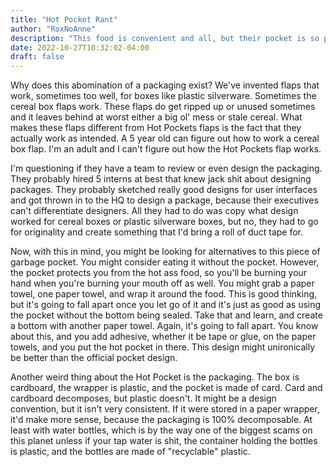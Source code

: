 ```yaml
---
title: "Hot Pocket Rant"
author: "RoxNoAnne"
description: "This food is convenient and all, but their pocket is so poorly designed it's comparable to ripped up scrap paper."
date: 2022-10-27T10:32:02-04:00
draft: false
---
```

Why does this abomination of a packaging exist? We've invented flaps that work, sometimes too well, for boxes like plastic silverware. Sometimes the cereal box flaps work. These flaps do get ripped up or unused sometimes and it leaves behind at worst either a big ol' mess or stale cereal. What makes these flaps different from Hot Pockets flaps is the fact that they actually work as intended. A 5 year old can figure out how to work a cereal box flap. I'm an adult and I can't figure out how the Hot Pockets flap works.  

I'm questioning if they have a team to review or even design the packaging. They probably hired 5 interns at best that knew jack shit about designing packages. They probably sketched really good designs for user interfaces and got thrown in to the HQ to design a package, because their executives can't differentiate designers. All they had to do was copy what design worked for cereal boxes or plastic silverware boxes, but no, they had to go for originality and create something that I'd bring a roll of duct tape for.  

Now, with this in mind, you might be looking for alternatives to this piece of garbage pocket. You might consider eating it without the pocket. However, the pocket protects you from the hot ass food, so you'll be burning your hand when you're burning your mouth off as well. You might grab a paper towel, one paper towel, and wrap it around the food. This is good thinking, but it's going to fall apart once you let go of it and it's just as good as using the pocket without the bottom being sealed. Take that and learn, and create a bottom with another paper towel. Again, it's going to fall apart. You know about this, and you add adhesive, whether it be tape or glue, on the paper towels, and you put the hot pocket in there. This design might unironically be better than the official pocket design.  

Another weird thing about the Hot Pocket is the packaging. The box is cardboard, the wrapper is plastic, and the pocket is made of card. Card and cardboard decomposes, but plastic doesn't. It might be a design convention, but it isn't very consistent. If it were stored in a paper wrapper, it'd make more sense, because the packaging is 100% decomposable. At least with water bottles, which is by the way one of the biggest scams on this planet unless if your tap water is shit, the container holding the bottles is plastic, and the bottles are made of "recyclable" plastic. 
